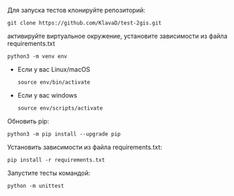 Для запуска тестов клонируйте репозиторий:
```
git clone https://github.com/KlavaD/test-2gis.git
```

активируйте виртуальное окружение, установите зависимости из файла requirements.txt
```
python3 -m venv env
```

* Если у вас Linux/macOS

    ```
    source env/bin/activate
    ```

* Если у вас windows

    ```
    source env/scripts/activate
    ```

Обновить pip:

```
python3 -m pip install --upgrade pip
```

Установить зависимости из файла requirements.txt:

```
pip install -r requirements.txt
```


Запустите тесты командой:
```
python -m unittest
```
